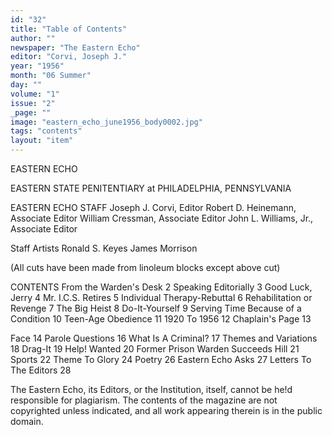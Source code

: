 ```yaml
---
id: "32"
title: "Table of Contents"
author: ""
newspaper: "The Eastern Echo"
editor: "Corvi, Joseph J."
year: "1956"
month: "06 Summer"
day: ""
volume: "1"
issue: "2"
_page: ""
image: "eastern_echo_june1956_body0002.jpg"
tags: "contents"
layout: "item"
---
```

EASTERN ECHO

EASTERN STATE PENITENTIARY at PHILADELPHIA, PENNSYLVANIA

EASTERN ECHO STAFF
Joseph J. Corvi, Editor
Robert D. Heinemann, Associate Editor
William Cressman, Associate Editor
John L. Williams, Jr., Associate Editor

Staff Artists
Ronald S. Keyes
James Morrison

(All cuts have been made from linoleum blocks except above cut)

CONTENTS
From the Warden's Desk                 2
Speaking Editorially                   3
Good Luck, Jerry                       4
Mr. I.C.S. Retires                     5
Individual Therapy-Rebuttal            6
Rehabilitation or Revenge              7
The Big Heist                          8
Do-It-Yourself                         9
Serving Time Because of a Condition   10
Teen-Age Obedience                    11
1920 To 1956                          12
Chaplain's Page                       13

Face                                  14
Parole Questions                      16
What Is A Criminal?                   17
Themes and Variations                 18
Drag-It                               19
Help! Wanted                          20
Former Prison Warden Succeeds Hill    21
Sports                                22
Theme To Glory                        24
Poetry                                26
Eastern Echo Asks                     27
Letters To The Editors                28

The Eastern Echo, its Editors, or the Institution, itself, cannot be he!d responsible for plagiarism. The contents of the magazine are not
copyrighted unless indicated, and all work appearing therein is in the public domain.

